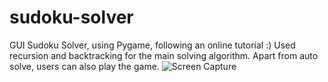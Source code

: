 # sudoku-solver
GUI Sudoku Solver, using Pygame, following an online tutorial :)
Used recursion and backtracking for the main solving algorithm.
Apart from auto solve, users can also play the game.
![Screen Capture](https://github.com/robovirmani/sudoku-solver/blob/master/sudoku_ss.png)
